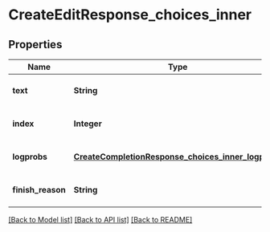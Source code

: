 # CreateEditResponse_choices_inner
## Properties

| Name | Type | Description | Notes |
|------------ | ------------- | ------------- | -------------|
| **text** | **String** |  | [optional] [default to null] |
| **index** | **Integer** |  | [optional] [default to null] |
| **logprobs** | [**CreateCompletionResponse_choices_inner_logprobs**](CreateCompletionResponse_choices_inner_logprobs.md) |  | [optional] [default to null] |
| **finish\_reason** | **String** |  | [optional] [default to null] |

[[Back to Model list]](../README.md#documentation-for-models) [[Back to API list]](../README.md#documentation-for-api-endpoints) [[Back to README]](../README.md)

